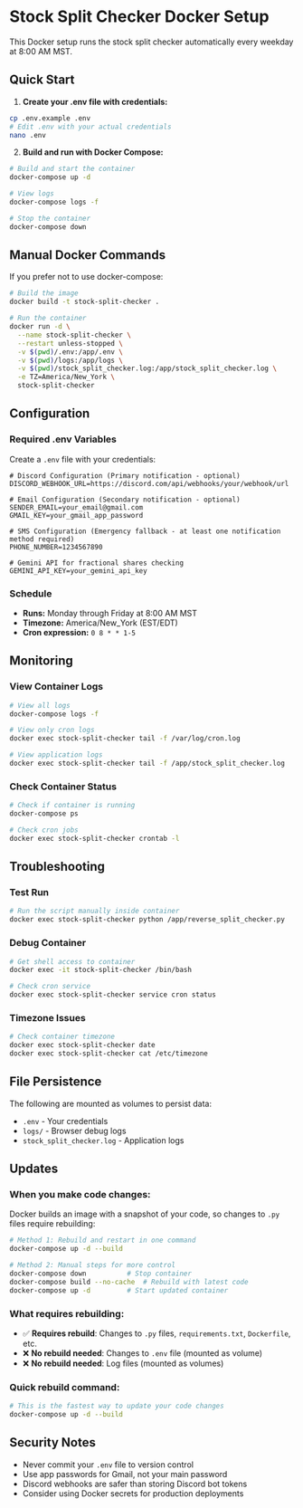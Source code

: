 # Stock Split Checker Docker Setup

This Docker setup runs the stock split checker automatically every weekday at 8:00 AM MST.

## Quick Start

1. **Create your .env file with credentials:**
```bash
cp .env.example .env
# Edit .env with your actual credentials
nano .env
```

2. **Build and run with Docker Compose:**
```bash
# Build and start the container
docker-compose up -d

# View logs
docker-compose logs -f

# Stop the container
docker-compose down
```

## Manual Docker Commands

If you prefer not to use docker-compose:

```bash
# Build the image
docker build -t stock-split-checker .

# Run the container
docker run -d \
  --name stock-split-checker \
  --restart unless-stopped \
  -v $(pwd)/.env:/app/.env \
  -v $(pwd)/logs:/app/logs \
  -v $(pwd)/stock_split_checker.log:/app/stock_split_checker.log \
  -e TZ=America/New_York \
  stock-split-checker
```

## Configuration

### Required .env Variables
Create a `.env` file with your credentials:

```env
# Discord Configuration (Primary notification - optional)
DISCORD_WEBHOOK_URL=https://discord.com/api/webhooks/your/webhook/url

# Email Configuration (Secondary notification - optional)
SENDER_EMAIL=your_email@gmail.com
GMAIL_KEY=your_gmail_app_password

# SMS Configuration (Emergency fallback - at least one notification method required)
PHONE_NUMBER=1234567890

# Gemini API for fractional shares checking
GEMINI_API_KEY=your_gemini_api_key
```

### Schedule
- **Runs:** Monday through Friday at 8:00 AM MST
- **Timezone:** America/New_York (EST/EDT)
- **Cron expression:** `0 8 * * 1-5`

## Monitoring

### View Container Logs
```bash
# View all logs
docker-compose logs -f

# View only cron logs
docker exec stock-split-checker tail -f /var/log/cron.log

# View application logs
docker exec stock-split-checker tail -f /app/stock_split_checker.log
```

### Check Container Status
```bash
# Check if container is running
docker-compose ps

# Check cron jobs
docker exec stock-split-checker crontab -l
```

## Troubleshooting

### Test Run
```bash
# Run the script manually inside container
docker exec stock-split-checker python /app/reverse_split_checker.py
```

### Debug Container
```bash
# Get shell access to container
docker exec -it stock-split-checker /bin/bash

# Check cron service
docker exec stock-split-checker service cron status
```

### Timezone Issues
```bash
# Check container timezone
docker exec stock-split-checker date
docker exec stock-split-checker cat /etc/timezone
```

## File Persistence

The following are mounted as volumes to persist data:
- `.env` - Your credentials
- `logs/` - Browser debug logs
- `stock_split_checker.log` - Application logs

## Updates

### When you make code changes:
Docker builds an image with a snapshot of your code, so changes to `.py` files require rebuilding:

```bash
# Method 1: Rebuild and restart in one command
docker-compose up -d --build

# Method 2: Manual steps for more control
docker-compose down          # Stop container
docker-compose build --no-cache  # Rebuild with latest code
docker-compose up -d         # Start updated container
```

### What requires rebuilding:
- ✅ **Requires rebuild**: Changes to `.py` files, `requirements.txt`, `Dockerfile`, etc.
- ❌ **No rebuild needed**: Changes to `.env` file (mounted as volume)
- ❌ **No rebuild needed**: Log files (mounted as volumes)

### Quick rebuild command:
```bash
# This is the fastest way to update your code changes
docker-compose up -d --build
```

## Security Notes

- Never commit your `.env` file to version control
- Use app passwords for Gmail, not your main password
- Discord webhooks are safer than storing Discord bot tokens
- Consider using Docker secrets for production deployments
